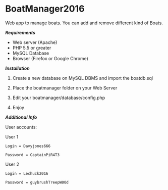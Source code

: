 # BoatManager2016
Web app to manage boats. You can add and remove different kind of Boats. 

*******Requirements*******
- Web server (Apache)
- PHP 5.5 or greater
- MySQL Database
- Browser (Firefox or Google Chrome)


*******Installation*******

1) Create a new database on MySQL DBMS and import the boatdb.sql 

2) Place the boatmanager folder on your Web Server 

3) Edit your boatmanager/database/config.php

4) Enjoy

*******Additional Info*******

User accounts:

User 1

    Login = Davyjones666
    
    Password = CaptainPiR4T3

User 2
    
    Login = Lechuck2016
    
    Password = guybrushTreepW00d



